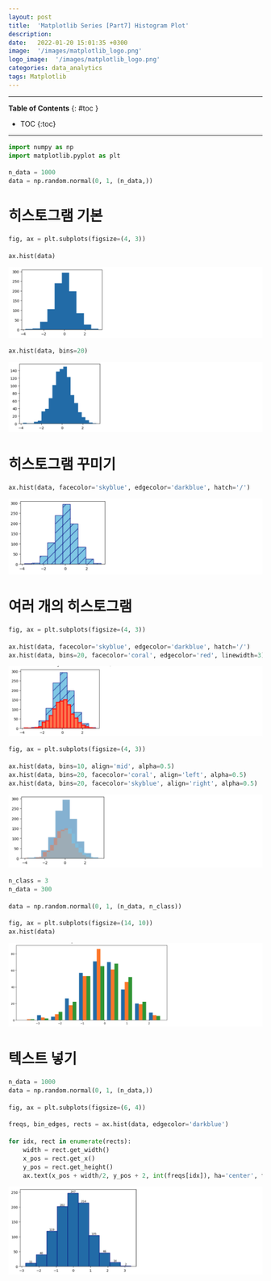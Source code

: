 ```yaml
---
layout: post
title:  'Matplotlib Series [Part7] Histogram Plot'
description: 
date:   2022-01-20 15:01:35 +0300
image:  '/images/matplotlib_logo.png'
logo_image:  '/images/matplotlib_logo.png'
categories: data_analytics
tags: Matplotlib
---
```

---
**Table of Contents**
{: #toc }
*  TOC
{:toc}

--- 

```py
import numpy as np
import matplotlib.pyplot as plt

n_data = 1000
data = np.random.normal(0, 1, (n_data,))
```

# 히스토그램 기본

```py
fig, ax = plt.subplots(figsize=(4, 3))

ax.hist(data)
```

![](/images/matplot_27.png)

```py
ax.hist(data, bins=20)
```

![](/images/matplot_28.png)

# 히스토그램 꾸미기

```py
ax.hist(data, facecolor='skyblue', edgecolor='darkblue', hatch='/')
```

![](/images/matplot_29.png)



# 여러 개의 히스토그램


```py
fig, ax = plt.subplots(figsize=(4, 3))

ax.hist(data, facecolor='skyblue', edgecolor='darkblue', hatch='/')
ax.hist(data, bins=20, facecolor='coral', edgecolor='red', linewidth=3)
```

![](/images/matplot_30.png)

```py
fig, ax = plt.subplots(figsize=(4, 3))

ax.hist(data, bins=10, align='mid', alpha=0.5)
ax.hist(data, bins=20, facecolor='coral', align='left', alpha=0.5)
ax.hist(data, bins=20, facecolor='skyblue', align='right', alpha=0.5)
```

![](/images/matplot_31.png)


```py
n_class = 3
n_data = 300

data = np.random.normal(0, 1, (n_data, n_class))

fig, ax = plt.subplots(figsize=(14, 10))
ax.hist(data)
```

![](/images/matplot_32.png)



# 텍스트 넣기

```py
n_data = 1000
data = np.random.normal(0, 1, (n_data,))

fig, ax = plt.subplots(figsize=(6, 4))

freqs, bin_edges, rects = ax.hist(data, edgecolor='darkblue')

for idx, rect in enumerate(rects):
    width = rect.get_width()
    x_pos = rect.get_x()
    y_pos = rect.get_height()
    ax.text(x_pos + width/2, y_pos + 2, int(freqs[idx]), ha='center', fontsize=8)
```

![](/images/matplot_33.png)


